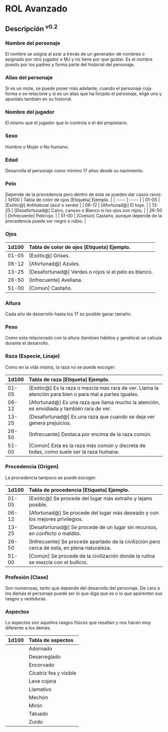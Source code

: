 # ROL Avanzado
## Descripción <sup>v0.2</sup>

### Nombre del personaje
El nombre se asigna al azar a trevás de un generador de nombres o asignado por otro jugador o MJ y no tiene por que gustar. Es el nombre puesto por los padres y forma parte del historial del personaje.

### Alias del personaje
Si es un mote, se puede poner más adelante, cuando el personaje coja forma o se relacione y si es un alias que ha forjado el personaje, elige uno y apuntalo también en su historial.

### Nombre del jugador
El mismo que el jugador que lo controla o el del propietario.

### Sexo
Hombre o Mujer o No humano.

### Edad
Desarrolla el personaje como mínimo 17 años desde su nacimiento.

### Pelo
Depende de la procedencia pero dentro de esta se pueden dar casos raros:
| 1d100 | Tabla de color de ojos [Etiqueta] Ejemplo. |
| :---- | :---- |
| 01-05 | [Exótic@] Antinatural (azul o verde) |
| 06-12 | [Afortunad@] El tuyo. |
| 13-25 | [Desafortunad@] Calvo, canoso o Blanco si los ojos son rojos. |
| 26-50 | [Infrecuente] Pelirrojo. |
| 51-00 | [Común] Castaño, aunque depende de la procedencia puede ser negro o rubio. |

### Ojos
| 1d100 | Tabla de color de ojos [Etiqueta] Ejemplo. |
| :---- | :---- |
| 01-05 | [Exótic@] Grises. |
| 06-12 | [Afortunad@] Azules. |
| 13-25 | [Desafortunad@] Verdes o rojos si el pelo es blanco. |
| 26-50 | [Infrecuente] Avellana. |
| 51-00 | [Común] Castaño. |

### Altura
Cada año de desarrollo hasta los 17 es posible ganar tamaño.

### Peso
Como esta relacionado con la altura (tambien hábitos y genética) se calcula durante el desarrollo.

### Raza (Especie, Linaje)
Como en la vida misma, la raza no se puede escoger:

| 1d100 | Tabla de raza [Etiqueta] Ejemplo. |
| :---- | :---- |
| 01-05 | [Exótic@] Es la raza o mezcla más rara de ver. Llama la atención para bien o para mal a partes iguales. |
| 06-12 | [Afortunad@] Es una raza que llama mucho la atención, es envidiada y también rara de ver. |
| 13-25 | [Desafortunad@] Es una raza que cuando se deja ver genera prejuicios. |
| 26-50 | [Infrecuente] Destaca por encima de la raza común. |
| 51-00 | [Común] Esta es la raza más común y discreta de todas, como suele ser la raza humana. |

### Procedencia (Origen)
La procedencia tampoco se puede escoger:

| 1d100 | Tabla de procedencia [Etiqueta] Ejemplo. |
| :---- | :---- |
| 01-05 | [Exótic@] Se procede del lugar más extraño y lejano posible. |
| 06-12 | [Afortunad@] Se procede del lugar más deseado y con los mejores privilegios. |
| 13-25 | [Desafortunad@] Se procede de un lugar sin recursos, en conflicto o maldito. |
| 26-50 | [Infrecuente] Se procede apartado de la civilizción pero cerca de esta, en plena naturaleza. |
| 51-00 | [Común] Se procede de la civilización donde la rutina se mezcla con el bullicio. |

### Profesión (Clase)
Son numerosas, tanto que depende del desarrollo del personaje. De cara a los demás el personaje puede ser lo que diga que es o lo que aparenten sus rasgos y vestiduras.

### Aspectos
Lo aspectos son aquellos rasgos físicos que resaltan y nos hacen muy diferente a los demás.

| 1d100 | Tabla de aspectos |
| :---- | :---- |
| | Adornado | 
| | Desarreglado | 
| | Encorvado | 
| | Cicatriz fea y visible | 
| | Leve cojera | 
| | Llamativo |
| | Mechón |
| | Mirón |
| | Tatuado |  
| | Zurdo |  
